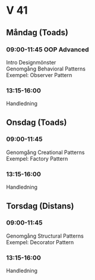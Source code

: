 # V 41
## Måndag (Toads)
### 09:00-11:45 OOP Advanced 
Intro Designmönster</br>
Genomgång Behavioral Patterns</br>
Exempel: Observer Pattern
### 13:15-16:00
Handledning
## Onsdag (Toads)
### 09:00-11:45
Genomgång Creational Patterns</br>
Exempel: Factory Pattern
### 13:15-16:00
Handledning
## Torsdag (Distans)
### 09:00-11:45
Genomgång Structural Patterns</br>
Exempel: Decorator Pattern
### 13:15-16:00
Handledning